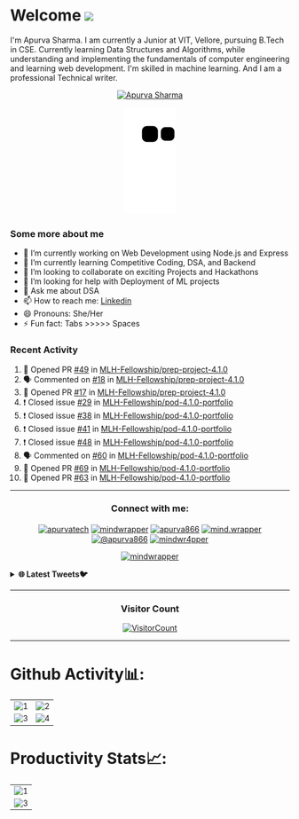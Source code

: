 <!-- <p  align="center"><img height= "500" src = "https://github.com/Apurva-tech/Apurva-tech/blob/master/final.gif"></p>
 -->

# Welcome <img src="https://media.giphy.com/media/hVa6t0WpoDOk7Pxb7l/giphy.gif" width="50">
I'm Apurva Sharma. I am currently a Junior at VIT, Vellore, pursuing B.Tech in CSE. Currently learning Data Structures and Algorithms, while understanding and implementing the fundamentals of computer engineering and learning web development. I'm skilled in machine learning. And I am a professional Technical writer.

<p align="center"><a href="https://github.com/ryo-ma/github-profile-trophy"><img src="https://github-profile-trophy.vercel.app/?username=Apurva-tech&theme=dracula&column=4&margin-w=15&margin-h=15" alt="Apurva Sharma" /></a></p>


<p align="center">
  <img src="https://github.com/Apurva-tech/Apurva-tech/raw/output/github-contribution-grid-snake.svg" alt="snake"></center>
</p>


### Some more about me
- 🔭 I’m currently working on Web Development using Node.js and Express 
- 🌱 I’m currently learning Competitive Coding, DSA, and Backend
- 👯 I’m looking to collaborate on exciting Projects and Hackathons
- 🤔 I’m looking for help with Deployment of ML projects
- 💬 Ask me about DSA
- 📫 How to reach me: [Linkedin](https://www.linkedin.com/in/apurva866)
- 😄 Pronouns: She/Her
- ⚡ Fun fact: Tabs >>>>> Spaces

<h3> Recent Activity </h3>
<!--START_SECTION:activity-->

1. 💪 Opened PR [#49](https://github.com/MLH-Fellowship/prep-project-4.1.0/pull/49) in [MLH-Fellowship/prep-project-4.1.0](https://github.com/MLH-Fellowship/prep-project-4.1.0)
2. 🗣 Commented on [#18](https://github.com/MLH-Fellowship/prep-project-4.1.0/issues/18) in [MLH-Fellowship/prep-project-4.1.0](https://github.com/MLH-Fellowship/prep-project-4.1.0)
3. 💪 Opened PR [#17](https://github.com/MLH-Fellowship/prep-project-4.1.0/pull/17) in [MLH-Fellowship/prep-project-4.1.0](https://github.com/MLH-Fellowship/prep-project-4.1.0)
4. ❗️ Closed issue [#29](https://github.com/MLH-Fellowship/pod-4.1.0-portfolio/issues/29) in [MLH-Fellowship/pod-4.1.0-portfolio](https://github.com/MLH-Fellowship/pod-4.1.0-portfolio)
5. ❗️ Closed issue [#38](https://github.com/MLH-Fellowship/pod-4.1.0-portfolio/issues/38) in [MLH-Fellowship/pod-4.1.0-portfolio](https://github.com/MLH-Fellowship/pod-4.1.0-portfolio)
6. ❗️ Closed issue [#41](https://github.com/MLH-Fellowship/pod-4.1.0-portfolio/issues/41) in [MLH-Fellowship/pod-4.1.0-portfolio](https://github.com/MLH-Fellowship/pod-4.1.0-portfolio)
7. ❗️ Closed issue [#48](https://github.com/MLH-Fellowship/pod-4.1.0-portfolio/issues/48) in [MLH-Fellowship/pod-4.1.0-portfolio](https://github.com/MLH-Fellowship/pod-4.1.0-portfolio)
8. 🗣 Commented on [#60](https://github.com/MLH-Fellowship/pod-4.1.0-portfolio/issues/60) in [MLH-Fellowship/pod-4.1.0-portfolio](https://github.com/MLH-Fellowship/pod-4.1.0-portfolio)
9. 💪 Opened PR [#69](https://github.com/MLH-Fellowship/pod-4.1.0-portfolio/pull/69) in [MLH-Fellowship/pod-4.1.0-portfolio](https://github.com/MLH-Fellowship/pod-4.1.0-portfolio)
10. 💪 Opened PR [#63](https://github.com/MLH-Fellowship/pod-4.1.0-portfolio/pull/63) in [MLH-Fellowship/pod-4.1.0-portfolio](https://github.com/MLH-Fellowship/pod-4.1.0-portfolio)

<!--END_SECTION:activity-->

<hr>

<!-- <h3 align="center">Connect with me:</h3>
<p align="center">
<a href="https://twitter.com/mindwrapper" target="blank"><img align="center" src="https://img.icons8.com/cute-clipart/64/000000/twitter.png" alt="mindwrapper" height="50" width="50" /></a> &nbsp;&nbsp;&nbsp;
<a href="https://www.linkedin.com/in/apurva866/" target="blank"><img align="center" src="https://img.icons8.com/cute-clipart/64/000000/linkedin.png" alt="apurva866" height="50" width="50" /></a>&nbsp;&nbsp;&nbsp;&nbsp;
<a href="https://instagram.com/mind.wrapper" target="blank"><img align="center" src="https://img.icons8.com/cute-clipart/64/000000/instagram-new.png" alt="mind.wrapper" height="50" width="50" /></a>
</p> -->


<h3 align="center">Connect with me:</h3>
<p align="center">
<a href="https://dev.to/apurvatech" target="blank"><img align="center" src="https://raw.githubusercontent.com/rahuldkjain/github-profile-readme-generator/master/src/images/icons/Social/devto.svg" alt="apurvatech" height="30" width="40" /></a>
<a href="https://twitter.com/mindwrapper" target="blank"><img align="center" src="https://raw.githubusercontent.com/rahuldkjain/github-profile-readme-generator/master/src/images/icons/Social/twitter.svg" alt="mindwrapper" height="30" width="40" /></a>
<a href="https://linkedin.com/in/apurva866" target="blank"><img align="center" src="https://raw.githubusercontent.com/rahuldkjain/github-profile-readme-generator/master/src/images/icons/Social/linked-in-alt.svg" alt="apurva866" height="30" width="40" /></a>
<a href="https://instagram.com/mind.wrapper" target="blank"><img align="center" src="https://raw.githubusercontent.com/rahuldkjain/github-profile-readme-generator/master/src/images/icons/Social/instagram.svg" alt="mind.wrapper" height="30" width="40" /></a>
<a href="https://medium.com/@apurva866" target="blank"><img align="center" src="https://raw.githubusercontent.com/rahuldkjain/github-profile-readme-generator/master/src/images/icons/Social/medium.svg" alt="@apurva866" height="30" width="40" /></a>
<a href="https://www.leetcode.com/mindwr4pper" target="blank"><img align="center" src="https://raw.githubusercontent.com/rahuldkjain/github-profile-readme-generator/master/src/images/icons/Social/leet-code.svg" alt="mindwr4pper" height="30" width="40" /></a>
 
<p align="center"> <a href="https://twitter.com/mindwrapper" target="blank"><img src="https://img.shields.io/twitter/follow/mindwrapper?logo=twitter&style=for-the-badge" alt="mindwrapper" /></a> </p>

</p>

<details>
	<summary><strong> 🌐 Latest Tweets🐦</strong></summary>
	<p>
		<a align="center" href="https://twitter.com/mindwrapper">
			<img src="https://github-readme-twitter.gazf.vercel.app/api?id=mindwrapper&layout=wide&show_retweet=off&show_reply=off?" />
		</a>	
	</p>
</details>

<hr>

<h3 align="center">Visitor Count</h3>
<a align="center" href="https://profile-counter.glitch.me/{Apurva-tech}/count.svg">
  
  ![VisitorCount](https://profile-counter.glitch.me/{Apurva-tech}/count.svg)  
  
</a>

<hr>

# Github Activity📊:

<table>
  <tr>
    <td><img src="https://github-readme-stats.vercel.app/api?username=Apurva-tech&theme=radical&show_icons=true"  display=block width=100% height=auto  alt="1" ></td>
    <td><img src="https://github-readme-stats.vercel.app/api/top-langs/?username=Apurva-tech&theme=radical&layout=compact&hide=Jupyter%20Notebook"  display=block width=100% height=auto  alt="2" ></td>
   </tr> 
   <tr>
      <td><img src="https://github-readme-streak-stats.herokuapp.com/?user=Apurva-tech&theme=tokyonight"  display=block width=100% height=auto alt="3" ></td>
     <td><img src="https://github-readme-stats.vercel.app/api/wakatime?username=mindwrapper&custom_title=Language%20Stats&layout=compact&theme=tokyonight" align="right" display=block width=100% height=auto  alt="4"  >
  </td>
  </tr>
</table>

# Productivity Stats📈:
<table>
  <tr>
    <td><img src="https://github-profile-summary-cards.vercel.app/api/cards/profile-details?username=Apurva-tech&theme=monokai"  display=block width=100% height=auto  alt="1" ></td>
   </tr> 
   <tr>
      <td><img src="https://activity-graph.herokuapp.com/graph?username=Apurva-tech&bg_color=1a1b27&color=be90f2&line=638fda&point=35aea1&area=true"  display=block width=100% height=auto alt="3" ></td>
  </td>
  </tr>
</table>
